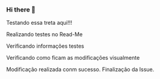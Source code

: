 ### Hi there 👋

Testando essa treta aqui!!! 

Realizando testes no Read-Me

Verificando informações testes

Verificando como ficam as modificações visualmente

Modificação realizada conm sucesso. Finalização da Issue.
